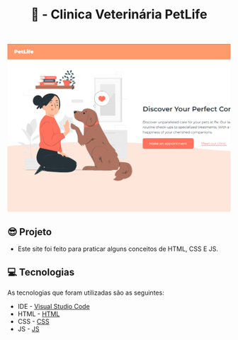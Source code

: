 <h1 align="center">🐩 - Clinica Veterinária PetLife</h1>

<br>

<p align="center">
  <a href="#">
    <img src="src\img\site-image.png" width="700" alt="Virus">
  </a>
</p>

<h2>😎 Projeto </h2>

- Este site foi feito para praticar alguns conceitos de HTML, CSS E JS.<br>

<h2>💻 Tecnologias </h2>

As tecnologias que foram utilizadas são as seguintes: 

- IDE - <a href="https://code.visualstudio.com/">Visual Studio Code</a>
- HTML - <a href="https://developer.mozilla.org/pt-BR/docs/Web/HTML">HTML</a>
- CSS - <a href="https://developer.mozilla.org/pt-BR/docs/Web/CSS">CSS</a>
- JS - <a href="https://developer.mozilla.org/pt-BR/docs/Web/JavaScript">JS</a>
